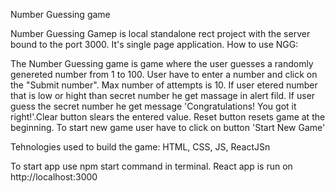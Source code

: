 Number Guessing game

Number Guessing Gamep is local standalone rect project with the server bound to the port 3000. It's single page application. How to use NGG:

The Number Guessing game is game where the user guesses a randomly genereted number from 1 to 100. User have to enter a number and click on the "Submit number". Max number of attempts is 10. If user etered number that is low or hight than secret number he get massage in alert fild. If user guess the secret number he get message 'Congratulations! You got it right!'.Clear button slears the entered value. Reset button resets game at the beginning. To start new game user have to click on button 'Start New Game'

Tehnologies used to build the game:
HTML,
CSS,
JS,
ReactJSn

To start app use npm start command in terminal. React app is run on http://localhost:3000
